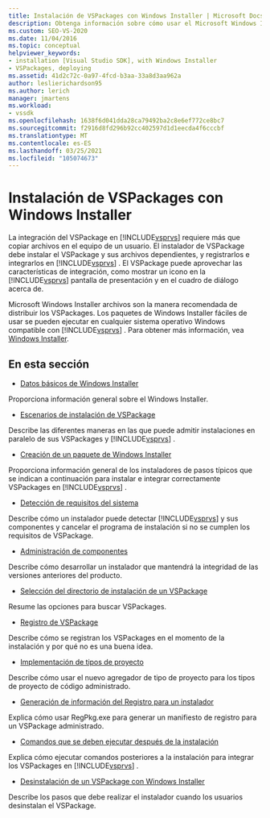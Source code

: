 ```yaml
---
title: Instalación de VSPackages con Windows Installer | Microsoft Docs
description: Obtenga información sobre cómo usar el Microsoft Windows Installer para instalar un VSPackage y sus archivos dependientes, y registrarlos e integrarlos en Visual Studio.
ms.custom: SEO-VS-2020
ms.date: 11/04/2016
ms.topic: conceptual
helpviewer_keywords:
- installation [Visual Studio SDK], with Windows Installer
- VSPackages, deploying
ms.assetid: 41d2c72c-0a97-4fcd-b3aa-33a8d3aa962a
author: leslierichardson95
ms.author: lerich
manager: jmartens
ms.workload:
- vssdk
ms.openlocfilehash: 1638f6d041dda28ca79492ba2c8e6ef772ce8bc7
ms.sourcegitcommit: f2916d8fd296b92cc402597d1d1eecda4f6cccbf
ms.translationtype: MT
ms.contentlocale: es-ES
ms.lasthandoff: 03/25/2021
ms.locfileid: "105074673"
---
```

# <a name="installing-vspackages-with-windows-installer"></a>Instalación de VSPackages con Windows Installer
La integración del VSPackage en [!INCLUDE[vsprvs](../../code-quality/includes/vsprvs_md.md)] requiere más que copiar archivos en el equipo de un usuario. El instalador de VSPackage debe instalar el VSPackage y sus archivos dependientes, y registrarlos e integrarlos en [!INCLUDE[vsprvs](../../code-quality/includes/vsprvs_md.md)] . El VSPackage puede aprovechar las características de integración, como mostrar un icono en la [!INCLUDE[vsprvs](../../code-quality/includes/vsprvs_md.md)] pantalla de presentación y en el cuadro de diálogo acerca de.

 Microsoft Windows Installer archivos son la manera recomendada de distribuir los VSPackages. Los paquetes de Windows Installer fáciles de usar se pueden ejecutar en cualquier sistema operativo Windows compatible con [!INCLUDE[vsprvs](../../code-quality/includes/vsprvs_md.md)] . Para obtener más información, vea [Windows Installer](/previous-versions/2kt85ked(v=vs.120)).

## <a name="in-this-section"></a>En esta sección
- [Datos básicos de Windows Installer](../../extensibility/internals/windows-installer-basics.md)

 Proporciona información general sobre el Windows Installer.

- [Escenarios de instalación de VSPackage](../../extensibility/internals/vspackage-setup-scenarios.md)

 Describe las diferentes maneras en las que puede admitir instalaciones en paralelo de sus VSPackages y [!INCLUDE[vsprvs](../../code-quality/includes/vsprvs_md.md)] .

- [Creación de un paquete de Windows Installer](../../extensibility/internals/authoring-a-windows-installer-package.md)

 Proporciona información general de los instaladores de pasos típicos que se indican a continuación para instalar e integrar correctamente VSPackages en [!INCLUDE[vsprvs](../../code-quality/includes/vsprvs_md.md)] .

- [Detección de requisitos del sistema](../../extensibility/internals/detecting-system-requirements.md)

 Describe cómo un instalador puede detectar [!INCLUDE[vsprvs](../../code-quality/includes/vsprvs_md.md)] y sus componentes y cancelar el programa de instalación si no se cumplen los requisitos de VSPackage.

- [Administración de componentes](../../extensibility/internals/component-management.md)

 Describe cómo desarrollar un instalador que mantendrá la integridad de las versiones anteriores del producto.

- [Selección del directorio de instalación de un VSPackage](../../extensibility/internals/choosing-the-installation-directory-for-a-vspackage.md)

 Resume las opciones para buscar VSPackages.

- [Registro de VSPackage](../../extensibility/internals/vspackage-registration.md)

 Describe cómo se registran los VSPackages en el momento de la instalación y por qué no es una buena idea.

- [Implementación de tipos de proyecto](../../extensibility/internals/deploying-project-types.md)

 Describe cómo usar el nuevo agregador de tipo de proyecto para los tipos de proyecto de código administrado.

- [Generación de información del Registro para un instalador](../../extensibility/internals/how-to-generate-registry-information-for-an-installer.md)

 Explica cómo usar RegPkg.exe para generar un manifiesto de registro para un VSPackage administrado.

- [Comandos que se deben ejecutar después de la instalación](../../extensibility/internals/commands-that-must-be-run-after-installation.md)

 Explica cómo ejecutar comandos posteriores a la instalación para integrar los VSPackages en [!INCLUDE[vsprvs](../../code-quality/includes/vsprvs_md.md)] .

- [Desinstalación de un VSPackage con Windows Installer](../../extensibility/internals/uninstalling-a-vspackage-with-windows-installer.md)

 Describe los pasos que debe realizar el instalador cuando los usuarios desinstalan el VSPackage.